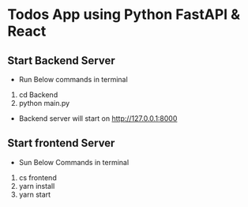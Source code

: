 # Todos App using Python FastAPI & React

## Start Backend Server
- Run Below commands in terminal
1. cd Backend
2. python main.py

- Backend server will start on http://127.0.0.1:8000

## Start frontend Server
- Sun Below Commands in terminal
1. cs frontend
2. yarn install
3. yarn start